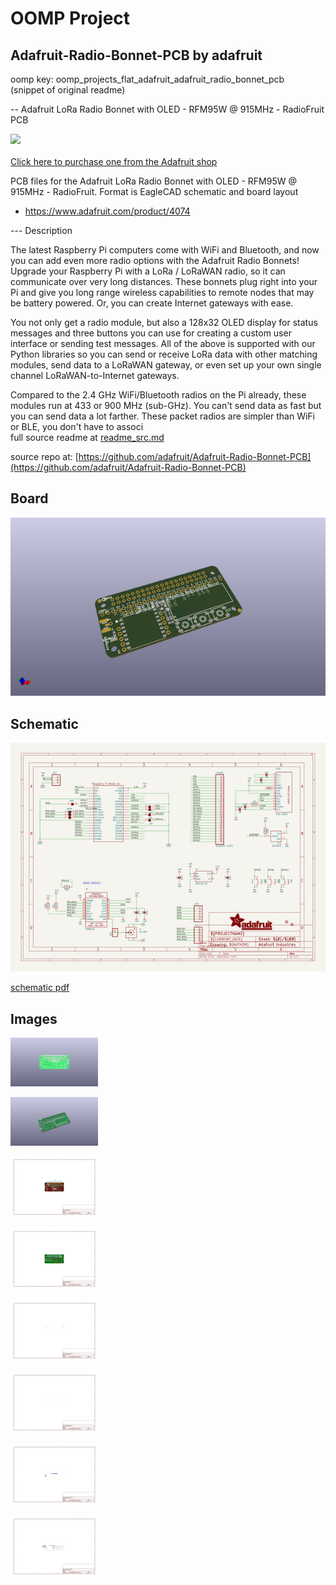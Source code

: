 # OOMP Project  
## Adafruit-Radio-Bonnet-PCB  by adafruit  
  
oomp key: oomp_projects_flat_adafruit_adafruit_radio_bonnet_pcb  
(snippet of original readme)  
  
-- Adafruit LoRa Radio Bonnet with OLED - RFM95W @ 915MHz - RadioFruit PCB  
  
<a href="http://www.adafruit.com/products/4074"><img src="assets/4074.jpg?raw=true" width="500px"><br/>  
Click here to purchase one from the Adafruit shop</a>  
  
PCB files for the Adafruit LoRa Radio Bonnet with OLED - RFM95W @ 915MHz - RadioFruit. Format is EagleCAD schematic and board layout  
* https://www.adafruit.com/product/4074  
  
--- Description  
  
The latest Raspberry Pi computers come with WiFi and Bluetooth, and now you can add even more radio options with the Adafruit Radio Bonnets! Upgrade your Raspberry Pi with a LoRa / LoRaWAN radio, so it can communicate over very long distances. These bonnets plug right into your Pi and give you long range wireless capabilities to remote nodes that may be battery powered. Or, you can create Internet gateways with ease.  
  
You not only get a radio module, but also a 128x32 OLED display for status messages and three buttons you can use for creating a custom user interface or sending test messages. All of the above is supported with our Python libraries so you can send or receive LoRa data with other matching modules, send data to a LoRaWAN gateway, or even set up your own single channel LoRaWAN-to-Internet gateways.  
  
Compared to the 2.4 GHz WiFi/Bluetooth radios on the Pi already, these modules run at 433 or 900 MHz (sub-GHz). You can't send data as fast but you can send data a lot farther. These packet radios are simpler than WiFi or BLE, you don't have to associ  
  full source readme at [readme_src.md](readme_src.md)  
  
source repo at: [https://github.com/adafruit/Adafruit-Radio-Bonnet-PCB](https://github.com/adafruit/Adafruit-Radio-Bonnet-PCB)  
## Board  
  
[![working_3d.png](working_3d_600.png)](working_3d.png)  
## Schematic  
  
[![working_schematic.png](working_schematic_600.png)](working_schematic.png)  
  
[schematic pdf](working_schematic.pdf)  
## Images  
  
[![working_3D_bottom.png](working_3D_bottom_140.png)](working_3D_bottom.png)  
  
[![working_3D_top.png](working_3D_top_140.png)](working_3D_top.png)  
  
[![working_assembly_page_01.png](working_assembly_page_01_140.png)](working_assembly_page_01.png)  
  
[![working_assembly_page_02.png](working_assembly_page_02_140.png)](working_assembly_page_02.png)  
  
[![working_assembly_page_03.png](working_assembly_page_03_140.png)](working_assembly_page_03.png)  
  
[![working_assembly_page_04.png](working_assembly_page_04_140.png)](working_assembly_page_04.png)  
  
[![working_assembly_page_05.png](working_assembly_page_05_140.png)](working_assembly_page_05.png)  
  
[![working_assembly_page_06.png](working_assembly_page_06_140.png)](working_assembly_page_06.png)  
